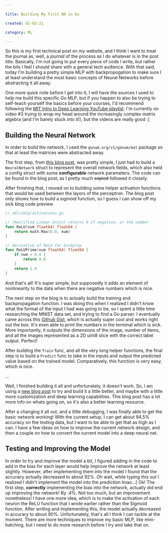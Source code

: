 ```yaml
---

title: Building My First NN in Go

created: 01-03-21

category: ML

---
```

So this is my first technical post on my website, and I think I want to treat the journal as, well, a *journal* of the process as I do whatever is in the post title. Basically, I'm not going to put every piece of code I write, but rather the bits I feel I should share with a general tech audience. With that said, today I'm building a pretty simple MLP with backpropogation to make sure I at least understand the most basic concepts of Neural Networks before abstracting it all away.

One more quick note before I get into it, I will have the sources I used to help me build this specific Go MLP, but if you happen to also be trying to self-teach yourself the basics before your courses, I'd recommend following the [MIT Intro to Deep Learning YouTube playlist](https://youtube.com/playlist?list=PLtBw6njQRU-rwp5__7C0oIVt26ZgjG9NI). I'm currently on video #3 trying to wrap my head around the increasingly complex matrix algebra (and I'm barely stuck into it!), but the videos are really good :]

## Building the Neural Network
In order to build the network, I used the `gonum.org/v1/gonum/mat` package so that at least the matrices were  abstracted away.

The first step, from [this blog post](https://datadan.io/blog/neural-net-with-go), was pretty simple, I just had to build a `NeuralNetwork` struct to represent the overall network fields, which also held a config struct with some **configurable** network parameters. The code can be found in the blog post, as I pretty much ~~copied~~ followed it closely.

After finishing that, I moved on to building some helper activation functions that would be used between the layors of the perceptron. The blog post only shows how to build a sigmoid function, so I guess I can show off my sick blog code preview
```go
// zml/zmlp/activations.go

// (Rectified Linear Units) returns 0 if negative, or the number
func ReLU(num float64) float64 {
	return math.Max(0.0, num)
}

// derivative of ReLU for backprop
func ReLUPrime(num float64) float64 {
	if num < 0.0 {
		return 0.0
	}
	return 1.0
}
```

And that's all! It's super simple, but supposedly it adds an element of nonlinearity to the data when there are negative numbers which is nice.

The next step on the blog is to actually build the training and backpropagation function. I was doing this when I realized I didn't know what the format of the input I had was going to be, so I spent a little time researching the MNIST data set, and trying to find a Go parser. I eventually came across this [Github Gist](https://gist.github.com/higuma/dbcd006546eb844c01e5102b4d0bcc93), which is actually super cool and works right out the box. It's even able to print the numbers in the terminal which is sick. More importantly, it outputs the dimensions of the image, number of items, and all the images represented as a 2D uint8 slice with the correct label output. Perfect!

After building the `Train` func, and all the very long helper functions, the final step is to build a `Predict` func to take in the inputs and output the predicted value based on the trained model. Comparatively, this function is very easy, which is nice.

...

Well, I finished building it all and unfortunately, it doesn't work. So, I am using a [new blog post](https://sausheong.github.io/posts/how-to-build-a-simple-artificial-neural-network-with-go/) to try and build it a little better, and maybe with a little more customization and deep learning capabilities. This blog post has a lot more info on whats going on, so it's also a better learning resource.

After a changing it all out, and a little debugging, I was finally able to get the basic network working! With the current setup, I can get about 94.5% accuracy on the testing data, but I want to be able to get that as high as I can. I have a few ideas on how to improve the current network design, and then a couple on how to convert the current model into a deep neural net.

## Testing and Improving the Model
In order to try and improve the model a bit, I figured adding in the code to add in the bias for each layer would help improve the network at least slightly. However, after implementing them into the model I found that the accuracy actually decreased to about 92%. Oh wait, while typing this out I realized I didn't implement the model into the prediction lmao...[
Ok! The first step, **correctly** implementing the bias into the network, actually did end up improving the network! By .4%. Not too much, but an improvement nonetheless! I have one more idea, which is to make the activation of each neuron the ReLU function that I wrote earlier rather than the Sigmoid function. After writing and implementing this, the model actually decreased in accurary to about 90%. Unfortunately, that's all I think I can tackle at the moment. There are more techniques to improve my basic MLP, like mini-batching, but I need to do more research before I try and take that on.